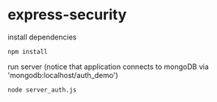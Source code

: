 # express-security

install dependencies

    npm install
    
run server (notice that application connects to mongoDB via 'mongodb:localhost/auth_demo')

    node server_auth.js
